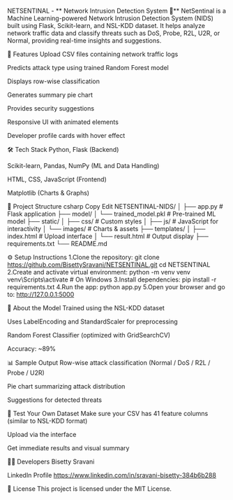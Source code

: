 NETSENTINAL - ** Network Intrusion Detection System 🔐**
NetSentinal is a Machine Learning-powered Network Intrusion Detection System (NIDS) built using Flask, Scikit-learn, and NSL-KDD dataset. It helps analyze network traffic data and classify threats such as DoS, Probe, R2L, U2R, or Normal, providing real-time insights and suggestions.


🚀 Features
Upload CSV files containing network traffic logs

Predicts attack type using trained Random Forest model

Displays row-wise classification

Generates summary pie chart

Provides security suggestions

Responsive UI with animated elements

Developer profile cards with hover effect

🛠️ Tech Stack
Python, Flask (Backend)

Scikit-learn, Pandas, NumPy (ML and Data Handling)

HTML, CSS, JavaScript (Frontend)

Matplotlib (Charts & Graphs)

📂 Project Structure
csharp
Copy
Edit
NETSENTINAL-NIDS/
│
├── app.py                      # Flask application
├── model/
│   └── trained_model.pkl       # Pre-trained ML model
├── static/
│   ├── css/                    # Custom styles
│   ├── js/                     # JavaScript for interactivity
│   └── images/                 # Charts & assets
├── templates/
│   ├── index.html              # Upload interface
│   └── result.html             # Output display
├── requirements.txt
└── README.md

⚙️ Setup Instructions
1.Clone the repository:
git clone https://github.com/BisettySravani/NETSENTINAL.git
cd NETSENTINAL
2.Create and activate virtual environment:
python -m venv venv
venv\Scripts\activate  # On Windows
3.Install dependencies:
pip install -r requirements.txt
4.Run the app:
python app.py
5.Open your browser and go to:
http://127.0.0.1:5000



🧠 About the Model
Trained using the NSL-KDD dataset

Uses LabelEncoding and StandardScaler for preprocessing

Random Forest Classifier (optimized with GridSearchCV)

Accuracy: ~89%

📊 Sample Output
Row-wise attack classification (Normal / DoS / R2L / Probe / U2R)

Pie chart summarizing attack distribution

Suggestions for detected threats

🧪 Test Your Own Dataset
Make sure your CSV has 41 feature columns (similar to NSL-KDD format)

Upload via the interface

Get immediate results and visual summary

👩‍💻 Developers
Bisetty Sravani

LinkedIn Profile
https://www.linkedin.com/in/sravani-bisetty-384b6b288

📜 License
This project is licensed under the MIT License.

